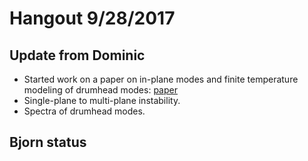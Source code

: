 # Hangout 9/28/2017


## Update from Dominic

- Started work on a paper on in-plane modes and finite
  temperature modeling of drumhead modes:
  [paper](./cooling/cooling.tex)
- Single-plane to multi-plane instability.
- Spectra of drumhead modes.


## Bjorn status


